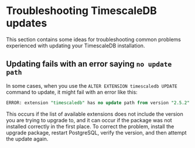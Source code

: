 # Troubleshooting TimescaleDB updates
This section contains some ideas for troubleshooting common problems experienced
with updating your TimescaleDB installation.

<!---
* Keep this section in alphabetical order
* Use this format for writing troubleshooting sections:
 - Cause: What causes the problem?
 - Consequence: What does the user see when they hit this problem?
 - Fix/Workaround: What can the user do to fix or work around the problem? Provide a "Resolving" Procedure if required.
 - Result: When the user applies the fix, what is the result when the same action is applied?
* Copy this comment at the top of every troubleshooting page
-->

## Updating fails with an error saying `no update path`
In some cases, when you use the `ALTER EXTENSION timescaledb UPDATE` command to update, it might fail with an error like this:

```sql
ERROR: extension "timescaledb" has no update path from version "2.5.2" to version "2.6.1"
```

This occurs if the list of available extensions does not include the version you
are trying to upgrade to, and it can occur if the package was not installed
correctly in the first place. To correct the problem, install the upgrade
package, restart PostgreSQL, verify the version, and then attempt the update
again.
